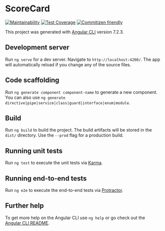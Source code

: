 # ScoreCard

  [![Maintainability](https://api.codeclimate.com/v1/badges/a88fd4b6e49e763c2c6b/maintainability)](https://codeclimate.com/github/hisptz/scorecard-app/maintainability)
  [![Test Coverage](https://api.codeclimate.com/v1/badges/a88fd4b6e49e763c2c6b/test_coverage)](https://codeclimate.com/github/hisptz/scorecard-app/test_coverage)
  [![Commitizen friendly](https://img.shields.io/badge/commitizen-friendly-brightgreen.svg)](http://commitizen.github.io/cz-cli/)

This project was generated with [Angular CLI](https://github.com/angular/angular-cli) version 7.2.3.

## Development server

Run `ng serve` for a dev server. Navigate to `http://localhost:4200/`. The app will automatically reload if you change any of the source files.

## Code scaffolding

Run `ng generate component component-name` to generate a new component. You can also use `ng generate directive|pipe|service|class|guard|interface|enum|module`.

## Build

Run `ng build` to build the project. The build artifacts will be stored in the `dist/` directory. Use the `--prod` flag for a production build.

## Running unit tests

Run `ng test` to execute the unit tests via [Karma](https://karma-runner.github.io).

## Running end-to-end tests

Run `ng e2e` to execute the end-to-end tests via [Protractor](http://www.protractortest.org/).

## Further help

To get more help on the Angular CLI use `ng help` or go check out the [Angular CLI README](https://github.com/angular/angular-cli/blob/master/README.md).
